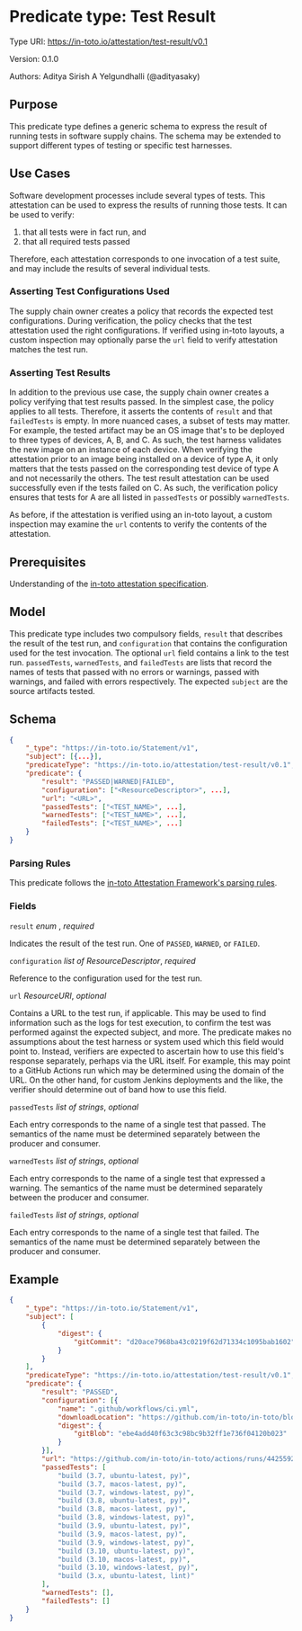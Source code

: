 # Predicate type: Test Result

Type URI: https://in-toto.io/attestation/test-result/v0.1

Version: 0.1.0

Authors: Aditya Sirish A Yelgundhalli (@adityasaky)

## Purpose

This predicate type defines a generic schema to express the result of running
tests in software supply chains. The schema may be extended to support different
types of testing or specific test harnesses.

## Use Cases

Software development processes include several types of tests. This attestation
can be used to express the results of running those tests. It can be used to
verify:

1.  that all tests were in fact run, and
2.  that all required tests passed

Therefore, each attestation corresponds to one invocation of a test suite, and
may include the results of several individual tests.

### Asserting Test Configurations Used

The supply chain owner creates a policy that records the expected test
configurations. During verification, the policy checks that the test attestation
used the right configurations. If verified using in-toto layouts, a custom
inspection may optionally parse the `url` field to verify attestation matches
the test run.

### Asserting Test Results

In addition to the previous use case, the supply chain owner creates a policy
verifying that test results passed. In the simplest case, the policy applies to
all tests. Therefore, it asserts the contents of `result` and that
`failedTests` is empty. In more nuanced cases, a subset of tests may
matter. For example, the tested artifact may be an OS image that's to be
deployed to three types of devices, A, B, and C. As such, the test harness
validates the new image on an instance of each device. When verifying the
attestation prior to an image being installed on a device of type A, it only
matters that the tests passed on the corresponding test device of type A and not
necessarily the others. The test result attestation can be used successfully
even if the tests failed on C. As such, the verification policy ensures that
tests for A are all listed in `passedTests` or possibly `warnedTests`.

As before, if the attestation is verified using an in-toto layout, a custom
inspection may examine the `url` contents to verify the contents of the
attestation.

## Prerequisites

Understanding of the
[in-toto attestation specification](https://github.com/in-toto/attestation).

## Model

This predicate type includes two compulsory fields, `result` that describes the
result of the test run, and `configuration` that contains the configuration used
for the test invocation. The optional `url` field contains a link to the test
run. `passedTests`, `warnedTests`, and `failedTests` are lists that record the
names of tests that passed with no errors or warnings, passed with warnings, and
failed with errors respectively. The expected `subject` are the source artifacts
tested.

## Schema

```json
{
    "_type": "https://in-toto.io/Statement/v1",
    "subject": [{...}],
    "predicateType": "https://in-toto.io/attestation/test-result/v0.1",
    "predicate": {
        "result": "PASSED|WARNED|FAILED",
        "configuration": ["<ResourceDescriptor>", ...],
        "url": "<URL>",
        "passedTests": ["<TEST_NAME>", ...],
        "warnedTests": ["<TEST_NAME>", ...],
        "failedTests": ["<TEST_NAME>", ...]
    }
}
```

### Parsing Rules

This predicate follows the
[in-toto Attestation Framework's parsing rules](../v1.0/README.md#parsing-rules).

### Fields

`result` _enum_ , _required_

Indicates the result of the test run. One of `PASSED`, `WARNED`, or `FAILED`.

`configuration` _list of ResourceDescriptor_, _required_

Reference to the configuration used for the test run.

`url` _ResourceURI_, _optional_

Contains a URL to the test run, if applicable. This may be used to find
information such as the logs for test execution, to confirm the test was
performed against the expected subject, and more. The predicate makes no
assumptions about the test harness or system used which this field would point
to. Instead, verifiers are expected to ascertain how to use this field's
response separately, perhaps via the URL itself. For example, this may point to
a GitHub Actions run which may be determined using the domain of the URL. On the
other hand, for custom Jenkins deployments and the like, the verifier should
determine out of band how to use this field.

`passedTests` _list of strings_, _optional_

Each entry corresponds to the name of a single test that passed. The semantics
of the name must be determined separately between the producer and consumer.

`warnedTests` _list of strings_, _optional_

Each entry corresponds to the name of a single test that expressed a warning.
The semantics of the name must be determined separately between the producer and
consumer.

`failedTests` _list of strings_, _optional_

Each entry corresponds to the name of a single test that failed. The semantics
of the name must be determined separately between the producer and consumer.

## Example

```json
{
    "_type": "https://in-toto.io/Statement/v1",
    "subject": [
        {
            "digest": {
                "gitCommit": "d20ace7968ba43c0219f62d71334c1095bab1602"
            }
        }
    ],
    "predicateType": "https://in-toto.io/attestation/test-result/v0.1",
    "predicate": {
        "result": "PASSED",
        "configuration": [{
            "name": ".github/workflows/ci.yml",
            "downloadLocation": "https://github.com/in-toto/in-toto/blob/d20ace7968ba43c0219f62d71334c1095bab1602/.github/workflows/ci.yml",
            "digest": {
                "gitBlob": "ebe4add40f63c3c98bc9b32ff1e736f04120b023"
            }
        }],
        "url": "https://github.com/in-toto/in-toto/actions/runs/4425592351",
        "passedTests": [
            "build (3.7, ubuntu-latest, py)",
            "build (3.7, macos-latest, py)",
            "build (3.7, windows-latest, py)",
            "build (3.8, ubuntu-latest, py)",
            "build (3.8, macos-latest, py)",
            "build (3.8, windows-latest, py)",
            "build (3.9, ubuntu-latest, py)",
            "build (3.9, macos-latest, py)",
            "build (3.9, windows-latest, py)",
            "build (3.10, ubuntu-latest, py)",
            "build (3.10, macos-latest, py)",
            "build (3.10, windows-latest, py)",
            "build (3.x, ubuntu-latest, lint)"
        ],
        "warnedTests": [],
        "failedTests": []
    }
}
```
